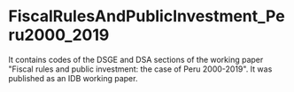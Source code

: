 # FiscalRulesAndPublicInvestment_Peru2000_2019
It contains codes of the DSGE and DSA sections of the working paper "Fiscal rules and public investment: the case of Peru 2000-2019". It was published as an IDB working paper. 
